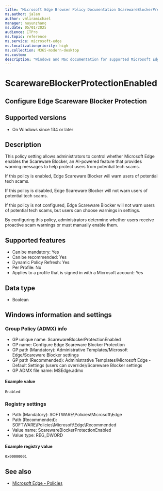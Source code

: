 ```yaml
---
title: "Microsoft Edge Browser Policy Documentation ScarewareBlockerProtectionEnabled"
ms.author: jalam
author: vmliramichael
manager: nuyunzhang
ms.date: 05/01/2025
audience: ITPro
ms.topic: reference
ms.service: microsoft-edge
ms.localizationpriority: high
ms.collection: M365-modern-desktop
ms.custom:
description: "Windows and Mac documentation for supported Microsoft Edge Browser policy: Configure Edge Scareware Blocker Protection"
---
```


<!--THIS FILE IS AUTOMATICALLY GENERATED. MANUAL CHANGES WILL BE OVERWRITTEN.-->
<!--Please contact the Microsoft Edge Manageability team with any questions.-->

# ScarewareBlockerProtectionEnabled

## Configure Edge Scareware Blocker Protection


## Supported versions

- On Windows since 134 or later

## Description

This policy setting allows administrators to control whether Microsoft Edge enables the Scareware Blocker, an AI-powered feature that provides warning messages to help protect users from potential tech scams.

If this policy is enabled, Edge Scareware Blocker will warn users of potential tech scams.

If this policy is disabled, Edge Scareware Blocker will not warn users of potential tech scams.

If this policy is not configured, Edge Scareware Blocker will not warn users of potential tech scams, but users can choose warnings in settings.

By configuring this policy, administrators determine whether users receive proactive scam warnings or must manually enable them.

## Supported features

- Can be mandatory: Yes
- Can be recommended: Yes
- Dynamic Policy Refresh: Yes
- Per Profile: No
- Applies to a profile that is signed in with a Microsoft account: Yes

## Data type

- Boolean

## Windows information and settings

### Group Policy (ADMX) info

- GP unique name: ScarewareBlockerProtectionEnabled
- GP name: Configure Edge Scareware Blocker Protection
- GP path (Mandatory): Administrative Templates/Microsoft Edge/Scareware Blocker settings
- GP path (Recommended): Administrative Templates/Microsoft Edge - Default Settings (users can override)/Scareware Blocker settings
- GP ADMX file name: MSEdge.admx

#### Example value

```
Enabled
```

### Registry settings

- Path (Mandatory): SOFTWARE\Policies\Microsoft\Edge
- Path (Recommended): SOFTWARE\Policies\Microsoft\Edge\Recommended
- Value name: ScarewareBlockerProtectionEnabled
- Value type: REG_DWORD

#### Example registry value

```
0x00000001
```


## See also
- [Microsoft Edge - Policies](../microsoft-edge-policies.md)
